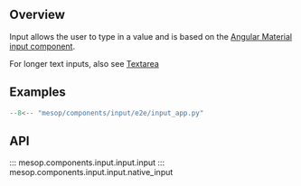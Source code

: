 ## Overview

Input allows the user to type in a value and is based on the [Angular Material input component](https://material.angular.io/components/input/overview).

For longer text inputs, also see [Textarea](./textarea.md)

## Examples

```python
--8<-- "mesop/components/input/e2e/input_app.py"
```

## API

::: mesop.components.input.input.input
::: mesop.components.input.input.native_input
